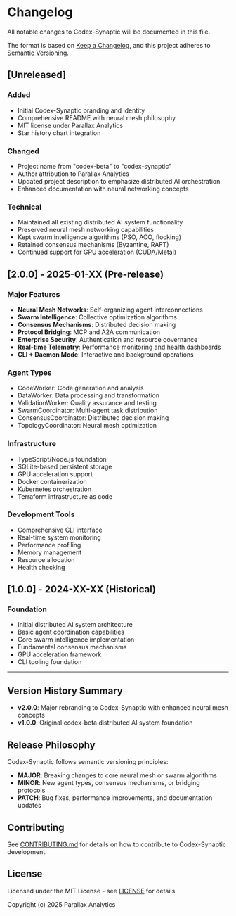 # Changelog

All notable changes to Codex-Synaptic will be documented in this file.

The format is based on [Keep a Changelog](https://keepachangelog.com/en/1.0.0/),
and this project adheres to [Semantic Versioning](https://semver.org/spec/v2.0.0.html).

## [Unreleased]

### Added
- Initial Codex-Synaptic branding and identity
- Comprehensive README with neural mesh philosophy
- MIT license under Parallax Analytics
- Star history chart integration

### Changed
- Project name from "codex-beta" to "codex-synaptic"
- Author attribution to Parallax Analytics
- Updated project description to emphasize distributed AI orchestration
- Enhanced documentation with neural networking concepts

### Technical
- Maintained all existing distributed AI system functionality
- Preserved neural mesh networking capabilities
- Kept swarm intelligence algorithms (PSO, ACO, flocking)
- Retained consensus mechanisms (Byzantine, RAFT)
- Continued support for GPU acceleration (CUDA/Metal)

## [2.0.0] - 2025-01-XX (Pre-release)

### Major Features
- **Neural Mesh Networks**: Self-organizing agent interconnections
- **Swarm Intelligence**: Collective optimization algorithms
- **Consensus Mechanisms**: Distributed decision making
- **Protocol Bridging**: MCP and A2A communication
- **Enterprise Security**: Authentication and resource governance
- **Real-time Telemetry**: Performance monitoring and health dashboards
- **CLI + Daemon Mode**: Interactive and background operations

### Agent Types
- CodeWorker: Code generation and analysis
- DataWorker: Data processing and transformation
- ValidationWorker: Quality assurance and testing
- SwarmCoordinator: Multi-agent task distribution
- ConsensusCoordinator: Distributed decision making
- TopologyCoordinator: Neural mesh optimization

### Infrastructure
- TypeScript/Node.js foundation
- SQLite-based persistent storage
- GPU acceleration support
- Docker containerization
- Kubernetes orchestration
- Terraform infrastructure as code

### Development Tools
- Comprehensive CLI interface
- Real-time system monitoring
- Performance profiling
- Memory management
- Resource allocation
- Health checking

## [1.0.0] - 2024-XX-XX (Historical)

### Foundation
- Initial distributed AI system architecture
- Basic agent coordination capabilities
- Core swarm intelligence implementation
- Fundamental consensus mechanisms
- GPU acceleration framework
- CLI tooling foundation

---

## Version History Summary

- **v2.0.0**: Major rebranding to Codex-Synaptic with enhanced neural mesh concepts
- **v1.0.0**: Original codex-beta distributed AI system foundation

## Release Philosophy

Codex-Synaptic follows semantic versioning principles:

- **MAJOR**: Breaking changes to core neural mesh or swarm algorithms
- **MINOR**: New agent types, consensus mechanisms, or bridging protocols
- **PATCH**: Bug fixes, performance improvements, and documentation updates

## Contributing

See [CONTRIBUTING.md](./CONTRIBUTING.md) for details on how to contribute to Codex-Synaptic development.

## License

Licensed under the MIT License - see [LICENSE](./LICENSE) for details.

Copyright (c) 2025 Parallax Analytics